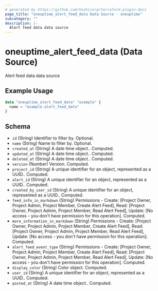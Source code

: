 ```yaml
---
# generated by https://github.com/hashicorp/terraform-plugin-docs
page_title: "oneuptime_alert_feed_data Data Source - oneuptime"
subcategory: ""
description: |-
  Alert feed data data source
---
```


# oneuptime_alert_feed_data (Data Source)

Alert feed data data source

## Example Usage

```terraform
data "oneuptime_alert_feed_data" "example" {
  name = "example-alert_feed_data"
}
```

## Schema

- `id` (String) Identifier to filter by. Optional.
- `name` (String) Name to filter by. Optional.
- `created_at` (String) A date time object.. Computed.
- `updated_at` (String) A date time object.. Computed.
- `deleted_at` (String) A date time object.. Computed.
- `version` (Number) Version. Computed.
- `project_id` (String) A unique identifier for an object, represented as a UUID.. Computed.
- `alert_id` (String) A unique identifier for an object, represented as a UUID.. Computed.
- `created_by_user_id` (String) A unique identifier for an object, represented as a UUID.. Computed.
- `feed_info_in_markdown` (String) Permissions - Create: [Project Owner, Project Admin, Project Member, Create Alert Feed], Read: [Project Owner, Project Admin, Project Member, Read Alert Feed], Update: [No access - you don't have permission for this operation]. Computed.
- `more_information_in_markdown` (String) Permissions - Create: [Project Owner, Project Admin, Project Member, Create Alert Feed], Read: [Project Owner, Project Admin, Project Member, Read Alert Feed], Update: [No access - you don't have permission for this operation]. Computed.
- `alert_feed_event_type` (String) Permissions - Create: [Project Owner, Project Admin, Project Member, Create Alert Feed], Read: [Project Owner, Project Admin, Project Member, Read Alert Feed], Update: [No access - you don't have permission for this operation]. Computed.
- `display_color` (String) Color object. Computed.
- `user_id` (String) A unique identifier for an object, represented as a UUID.. Computed.
- `posted_at` (String) A date time object.. Computed.
